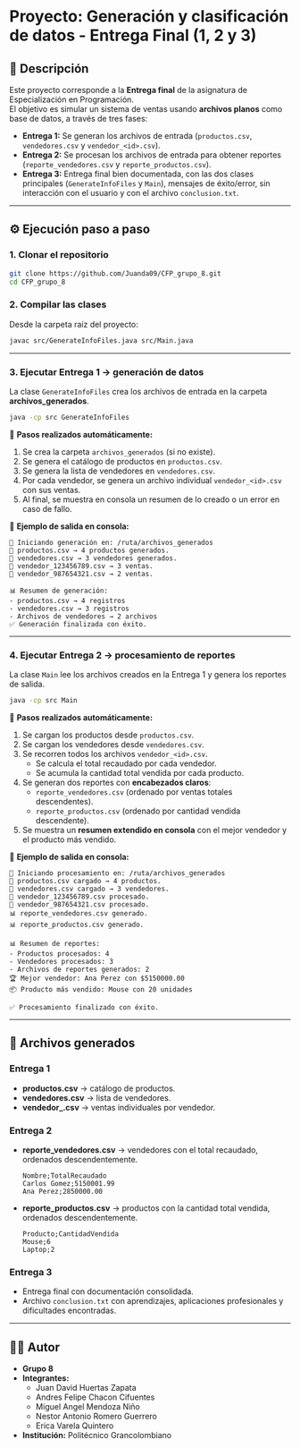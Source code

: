 # Proyecto: Generación y clasificación de datos - Entrega Final (1, 2 y 3)

## 📌 Descripción
Este proyecto corresponde a la **Entrega final** de la asignatura de Especialización en Programación.  
El objetivo es simular un sistema de ventas usando **archivos planos** como base de datos, a través de tres fases:

- **Entrega 1:** Se generan los archivos de entrada (`productos.csv`, `vendedores.csv` y `vendedor_<id>.csv`).  
- **Entrega 2:** Se procesan los archivos de entrada para obtener reportes (`reporte_vendedores.csv` y `reporte_productos.csv`).  
- **Entrega 3:** Entrega final bien documentada, con las dos clases principales (`GenerateInfoFiles` y `Main`), mensajes de éxito/error, sin interacción con el usuario y con el archivo `conclusion.txt`.

---

## ⚙️ Ejecución paso a paso

### 1. Clonar el repositorio
```bash
git clone https://github.com/Juanda09/CFP_grupo_8.git
cd CFP_grupo_8
```

### 2. Compilar las clases
Desde la carpeta raíz del proyecto:
```bash
javac src/GenerateInfoFiles.java src/Main.java
```

---

### 3. Ejecutar **Entrega 1** → generación de datos
La clase `GenerateInfoFiles` crea los archivos de entrada en la carpeta **archivos_generados**.

```bash
java -cp src GenerateInfoFiles
```

🔎 **Pasos realizados automáticamente:**
1. Se crea la carpeta `archivos_generados` (si no existe).  
2. Se genera el catálogo de productos en `productos.csv`.  
3. Se genera la lista de vendedores en `vendedores.csv`.  
4. Por cada vendedor, se genera un archivo individual `vendedor_<id>.csv` con sus ventas.  
5. Al final, se muestra en consola un resumen de lo creado o un error en caso de fallo.  

📌 **Ejemplo de salida en consola:**
```
📂 Iniciando generación en: /ruta/archivos_generados
🛒 productos.csv → 4 productos generados.
👥 vendedores.csv → 3 vendedores generados.
📄 vendedor_123456789.csv → 3 ventas.
📄 vendedor_987654321.csv → 2 ventas.

📊 Resumen de generación:
- productos.csv → 4 registros
- vendedores.csv → 3 registros
- Archivos de vendedores → 2 archivos
✅ Generación finalizada con éxito.
```

---

### 4. Ejecutar **Entrega 2** → procesamiento de reportes
La clase `Main` lee los archivos creados en la Entrega 1 y genera los reportes de salida.

```bash
java -cp src Main
```

🔎 **Pasos realizados automáticamente:**
1. Se cargan los productos desde `productos.csv`.  
2. Se cargan los vendedores desde `vendedores.csv`.  
3. Se recorren todos los archivos `vendedor_<id>.csv`.  
   - Se calcula el total recaudado por cada vendedor.  
   - Se acumula la cantidad total vendida por cada producto.  
4. Se generan dos reportes con **encabezados claros**:  
   - `reporte_vendedores.csv` (ordenado por ventas totales descendentes).  
   - `reporte_productos.csv` (ordenado por cantidad vendida descendente).  
5. Se muestra un **resumen extendido en consola** con el mejor vendedor y el producto más vendido.  

📌 **Ejemplo de salida en consola:**
```
🚀 Iniciando procesamiento en: /ruta/archivos_generados
🛒 productos.csv cargado → 4 productos.
👥 vendedores.csv cargado → 3 vendedores.
📄 vendedor_123456789.csv procesado.
📄 vendedor_987654321.csv procesado.
📊 reporte_vendedores.csv generado.
📊 reporte_productos.csv generado.

📊 Resumen de reportes:
- Productos procesados: 4
- Vendedores procesados: 3
- Archivos de reportes generados: 2
🏆 Mejor vendedor: Ana Perez con $5150000.00
📦 Producto más vendido: Mouse con 20 unidades

✅ Procesamiento finalizado con éxito.
```

---

## 📂 Archivos generados

### Entrega 1
- **productos.csv** → catálogo de productos.  
- **vendedores.csv** → lista de vendedores.  
- **vendedor_<id>.csv** → ventas individuales por vendedor.  

### Entrega 2
- **reporte_vendedores.csv** → vendedores con el total recaudado, ordenados descendentemente.  
  ```csv
  Nombre;TotalRecaudado
  Carlos Gomez;5150001.99
  Ana Perez;2850000.00
  ```
- **reporte_productos.csv** → productos con la cantidad total vendida, ordenados descendentemente.  
  ```csv
  Producto;CantidadVendida
  Mouse;6
  Laptop;2
  ```

### Entrega 3
- Entrega final con documentación consolidada.  
- Archivo `conclusion.txt` con aprendizajes, aplicaciones profesionales y dificultades encontradas.  

---

## 👨‍💻 Autor
- **Grupo 8**  
- **Integrantes:**  
  - Juan David Huertas Zapata  
  - Andres Felipe Chacon Cifuentes  
  - Miguel Angel Mendoza Niño  
  - Nestor Antonio Romero Guerrero  
  - Erica Varela Quintero  
- **Institución:** Politécnico Grancolombiano  
